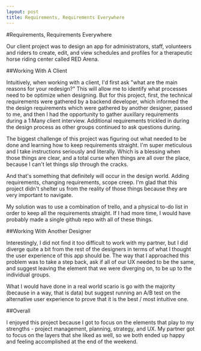 ```yaml
---
layout: post
title: Requirements, Requirements Everywhere
---
```


#Requirements, Requirements Everywhere

Our client project was to design an app for administrators, staff, volunteers and riders to create, edit, and view schedules and profiles for a therapeutic horse riding center called RED Arena.

##Working With A Client

Intuitively, when working with a client, I'd first ask "what are the main reasons for your redesign?" This will allow me to identify what processes need to be optimize when designing. But for this project, first, the technical requirements were gathered by a backend developer, which informed the the design requirements which were gathered by another designer, passed to me, and then I had the opportunity to gather auxillary requirements during a 1:Many client interview. Additional requirements trickled in during the design process as other groups continued to ask questions during. 

The biggest challenge of this project was figuring out what needed to be done and learning how to keep requirements straight. I'm super meticulous and I take instructions seriously and literally. Which is a blessing when those things are clear, and a total curse when things are all over the place, because I can't let things slip through the cracks. 

And that's something that definitely will occur in the design world. Adding requirements, changing requirements, scope creep. I'm glad that this project didn't shelter us from the reality of those things because they are very important to navigate. 

My solution was to use a combination of trello, and a physical to-do list in order to keep all the requirements straight. If I had more time, I would have probably made a single github repo with all of these things. 


##Working With Another Designer

Interestingly, I did not find it too difficult to work with my partner, but I did diverge quite a bit from the rest of the designers in terms of what I thought the user experience of this app should be. The way that I approached this problem was to take a step back, ask if all of our UX needed to be the same, and suggest leaving the element that we were diverging on, to be up to the individual groups. 

What I would have done in a real world scario is go with the majority (because in a way, that is data) but suggest running an A/B test on the alternative user experience to prove that it is the best / most intuitive one. 

##Overall

I enjoyed this project because I got to focus on the elements that play to my strengths - project management, planning, strategy, and UX. My partner got to focus on the layers that she liked as well, so we both ended up happy and feeling accomplished at the end of the weekend. 